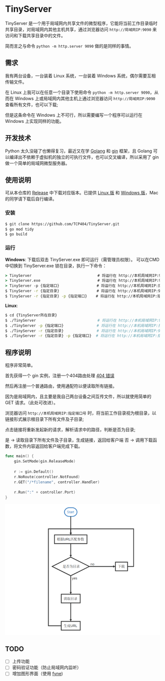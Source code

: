 # TinyServer

TinyServer 是一个用于局域网内共享文件的微型程序，它能将当前工作目录临时共享目录，对局域网内其他主机共享，通过浏览器访问 `http://局域网IP:9090` 来访问和下载共享目录中的文件。

简而言之与命令 `python -m http.server 9090` 做的是同样的事情。

## 需求

我有两台设备，一台装着 Linux 系统，一台装着 Windows 系统，偶尔需要互相传输文件。

在 Linux 上我可以在任意一个目录下使用命令 `python -m http.server 9090`，从而在 Windows 上或局域网内其他主机上通过浏览器访问 `http://局域网IP:9090` 查看所有文件，也可以下载;

但是这条命令在 Windows 上不可行，所以需要编写一个程序可以运行在 Windows 上实现同样的功能。

## 开发技术
Python 太久没碰了也懒得复习，最近又在学 [Golang](https://golang.org) 和 [gin](https://gin-gonic.com/zh-cn/) 框架，且 Golang 可以编译出不依赖于虚拟机的独立的可执行文件，也可以交叉编译，所以采用了 gin 做一个简单的局域网微型服务器。

## 使用说明
可从本仓库的 [Release](https://github.com/TCP404/TinyServer/releases/) 中下载对应版本。已提供 [Linux 版](https://github.com/TCP404/TinyServer/releases/download/V0.1/TinyServer) 和 [Windows 版](https://github.com/TCP404/TinyServer/releases/download/V0.1/TinyServer.exe)，Mac 的同学请下载后自行编译。

### 安装
```bash
$ git clone https://github.com/TCP404/TinyServer.git
$ go mod tidy
$ go build
```

### 运行
**Windows**: 
下载后双击 TinyServer.exe 即可运行（需管理员权限）。
可以在CMD中切换到 TinyServer.exe 锁在目录，执行一下命令：
```cmd
> TinyServer                              # 将运行在 http://本机局域网IP:9090，共享目录为当前工作目录
> TinyServer.exe                          # 将运行在 http://本机局域网IP:9090，共享目录为当前工作目录
> TinyServer -p {指定端口}                 # 将运行在 http://本机局域网IP:指定端口，共享目录为当前工作目录
$ TinyServer -r {指定目录}                 # 将运行在 http://本机局域网IP:9090，共享目录为指定目录
$ TinyServer -r {指定目录} -p {指定端口}    # 将运行在 http://本机局域网IP:指定端口，共享目录为指定目录
```

**Linux**: 
```bash
$ cd {TinyServer所在目录}
$ ./TinyServer                            # 将运行在 http://本机局域网IP:9090，共享目录为当前工作目录
$ ./TinyServer -p {指定端口}               # 将运行在 http://本机局域网IP:指定端口，共享目录为当前工作目录
$ ./TinyServer -r {指定目录}               # 将运行在 http://本机局域网IP:9090，共享目录为指定目录
$ ./TinyServer -r {指定目录} -p {指定端口}  # 将运行在 http://本机局域网IP:指定端口，共享目录为指定目录
```


## 程序说明
程序非常简单。

首先获得一个 gin 实例，注册一个404路由处理 [404 错误](https://en.wikipedia.org/wiki/HTTP_404)

然后再注册一个普通路由，使用通配符以便读取所有链接。

因为是局域网内，且主要是我自己两台设备之间互传文件，所以就使用简单的 GET 请求。（此处可改进）。

浏览器访问 `http://本机局域网IP:指定端口号` 时，将当前工作目录视为根目录，以链接形式展示根目录下所有文件及子目录;

点击链接将重新发起新的请求，解析请求中的路径，判断是否为目录;

是 -> 读取目录下所有文件及子目录，生成链接，返回给客户端
否 -> 调用下载函数，将文件内容返回给客户端完成下载。

```go
func main() {
	gin.SetMode(gin.ReleaseMode)

	r := gin.Default()
	r.NoRoute(controller.NotFound)
	r.GET("/*filename", controller.Handler)

	r.Run(":" + controller.Port)
}
```
![程序流程图](README/Flowchart.png)

## TODO
- [ ] 上传功能
- [ ] 密码验证功能（防止局域网内监听）
- [ ] 增加图形界面（使用 [fyne](https://fyne.io/))
